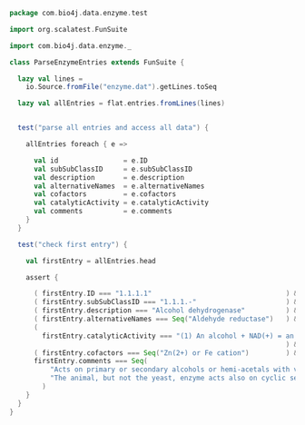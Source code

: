 
```scala
package com.bio4j.data.enzyme.test

import org.scalatest.FunSuite

import com.bio4j.data.enzyme._

class ParseEnzymeEntries extends FunSuite {

  lazy val lines =
    io.Source.fromFile("enzyme.dat").getLines.toSeq

  lazy val allEntries = flat.entries.fromLines(lines)


  test("parse all entries and access all data") {

    allEntries foreach { e =>

      val id                = e.ID
      val subSubClassID     = e.subSubClassID
      val description       = e.description
      val alternativeNames  = e.alternativeNames
      val cofactors         = e.cofactors
      val catalyticActivity = e.catalyticActivity
      val comments          = e.comments
    }
  }

  test("check first entry") {

    val firstEntry = allEntries.head

    assert {

      ( firstEntry.ID === "1.1.1.1"                                 ) &&
      ( firstEntry.subSubClassID === "1.1.1.-"                      ) &&
      ( firstEntry.description === "Alcohol dehydrogenase"          ) &&
      ( firstEntry.alternativeNames === Seq("Aldehyde reductase")   ) &&
      (
        firstEntry.catalyticActivity === "(1) An alcohol + NAD(+) = an aldehyde or ketone + NADH. (2) A secondary alcohol + NAD(+) = a ketone + NADH."
                                                                    ) &&
      ( firstEntry.cofactors === Seq("Zn(2+) or Fe cation")         ) &&
      firstEntry.comments === Seq(
          "Acts on primary or secondary alcohols or hemi-acetals with very broad specificity; however the enzyme oxidizes methanol much more poorly than ethanol",
          "The animal, but not the yeast, enzyme acts also on cyclic secondary alcohols"
        )
    }
  }
}

```




[test/scala/EnzymeEntries.scala]: EnzymeEntries.scala.md
[test/scala/EnzymeClasses.scala]: EnzymeClasses.scala.md
[main/scala/entry.scala]: ../../main/scala/entry.scala.md
[main/scala/flat/entry.scala]: ../../main/scala/flat/entry.scala.md
[main/scala/flat/classes.scala]: ../../main/scala/flat/classes.scala.md